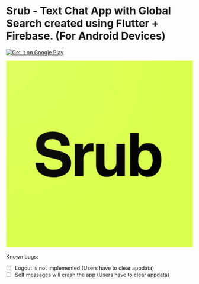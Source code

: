 # Srub - Text Chat App with Global Search created using Flutter + Firebase. (For Android Devices)

<a href='https://github.com/kakhil1/Srub/releases/download/v1.0.0/Srub.apk'><img alt=' Get it on Google Play' src='https://www.pngall.com/wp-content/uploads/2/Download-Button-PNG-File-Download-Free.png' height='80px'/></a>

![Alt text](images/logo.png)



Known bugs: 
- [ ] Logout is not implemented (Users have to clear appdata)
- [ ] Self messages will crash the app (Users have to clear appdata)
